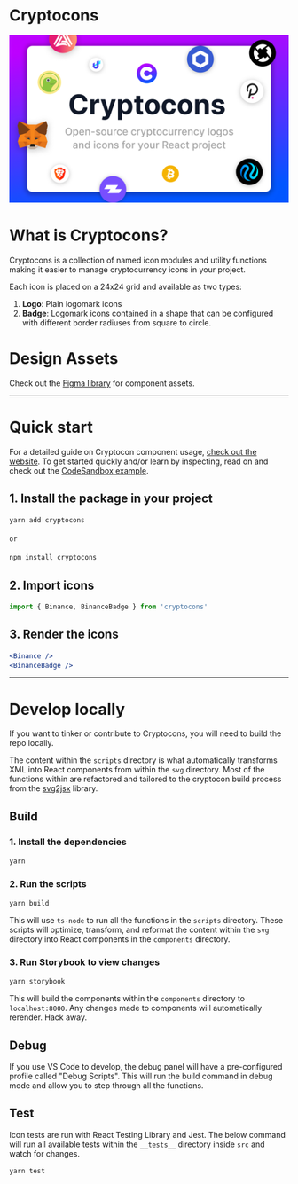 # Cryptocons

![Cryptocons cover](.github/cover.png)

# What is Cryptocons?

Cryptocons is a collection of named icon modules and utility functions making it easier to manage cryptocurrency icons in your project.

Each icon is placed on a 24x24 grid and available as two types:

1. **Logo**: Plain logomark icons
2. **Badge**: Logomark icons contained in a shape that can be configured with different border radiuses from square to circle.

# Design Assets

Check out the [Figma library](https://www.figma.com/community/file/1100964857221715143/Cryptocurrency-Logos-and-Icons) for component assets.

---

# Quick start

For a detailed guide on Cryptocon component usage, [check out the website](https://www.cryptocons.io/documentation/usage). To get started quickly and/or learn by inspecting, read on and check out the [CodeSandbox example](https://codesandbox.io/s/cryptocons-example-okpxc2?file=/src/App.tsx).

## 1. Install the package in your project

```bash
yarn add cryptocons

or

npm install cryptocons
```

## 2. Import icons

```jsx
import { Binance, BinanceBadge } from 'cryptocons'
```

## 3. Render the icons

```jsx
<Binance />
<BinanceBadge />
```

---

# Develop locally

If you want to tinker or contribute to Cryptocons, you will need to build the repo locally.

The content within the `scripts` directory is what automatically transforms XML into React components from within the `svg` directory. Most of the functions within are refactored and tailored to the cryptocon build process from the [svg2jsx](https://github.com/balajmarius/svg2jsx) library.

## Build

### 1. Install the dependencies

```bash
yarn
```

### 2. Run the scripts

```bash
yarn build
```

This will use `ts-node` to run all the functions in the `scripts` directory. These scripts will optimize, transform, and reformat the content within the `svg` directory into React components in the `components` directory.

### 3. Run Storybook to view changes

```bash
yarn storybook
```

This will build the components within the `components` directory to `localhost:8000`. Any changes made to components will automatically rerender. Hack away.

## Debug

If you use VS Code to develop, the debug panel will have a pre-configured profile called "Debug Scripts". This will run the build command in debug mode and allow you to step through all the functions.

## Test

Icon tests are run with React Testing Library and Jest. The below command will run all available tests within the `__tests__` directory inside `src` and watch for changes.

```bash
yarn test
```
